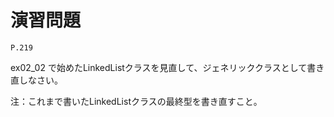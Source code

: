 
演習問題
========

`P.219`

ex02_02 で始めたLinkedListクラスを見直して、ジェネリッククラスとして書き直しなさい。

注：これまで書いたLinkedListクラスの最終型を書き直すこと。